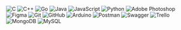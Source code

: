 ![C](https://img.shields.io/badge/c-%2331A8FF.svg?style=for-the-badge&logo=c&logoColor=white) ![C++](https://img.shields.io/badge/c++-%2331A8FF.svg?style=for-the-badge&logo=c%2B%2B&logoColor=white) ![Go](https://img.shields.io/badge/go-%2331A8FF.svg?style=for-the-badge&logo=go&logoColor=white) ![Java](https://img.shields.io/badge/java-%2331A8FF.svg?style=for-the-badge&logo=openjdk&logoColor=white) ![JavaScript](https://img.shields.io/badge/javascript-%2331A8FF.svg?style=for-the-badge&logo=javascript&logoColor=white) ![Python](https://img.shields.io/badge/python-%2331A8FF?style=for-the-badge&logo=python&logoColor=white) ![Adobe Photoshop](https://img.shields.io/badge/adobe%20photoshop-%2331A8FF.svg?style=for-the-badge&logo=adobe%20photoshop&logoColor=white) ![Figma](https://img.shields.io/badge/figma-%2331A8FF.svg?style=for-the-badge&logo=figma&logoColor=white) ![Git](https://img.shields.io/badge/git-%2331A8FF.svg?style=for-the-badge&logo=git&logoColor=white) ![GitHub](https://img.shields.io/badge/github-%2331A8FF.svg?style=for-the-badge&logo=github&logoColor=white) ![Arduino](https://img.shields.io/badge/-Arduino-%2331A8FF?style=for-the-badge&logo=Arduino&logoColor=white) ![Postman](https://img.shields.io/badge/Postman-%2331A8FF?style=for-the-badge&logo=postman&logoColor=white) ![Swagger](https://img.shields.io/badge/-Swagger-%2331A8FF?style=for-the-badge&logo=swagger&logoColor=white) ![Trello](https://img.shields.io/badge/Trello-%2331A8FF.svg?style=for-the-badge&logo=Trello&logoColor=white) ![MongoDB](https://img.shields.io/badge/MongoDB-%2331A8FF.svg?style=for-the-badge&logo=mongodb&logoColor=white) ![MySQL](https://img.shields.io/badge/mysql-%2331A8FF.svg?style=for-the-badge&logo=mysql&logoColor=white)
